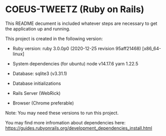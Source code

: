 # COEUS-TWEETZ (Ruby on Rails)

This README decument is included whatever steps are necessary to get the
application up and running.

This project is created in the following version:

* Ruby version:
  ruby 3.0.0p0 (2020-12-25 revision 95aff21468) [x86_64-linux]
  
* System dependencies (for ubuntu)
  node v14.17.6
  yarn 1.22.5

* Database:
  sqlite3 (v3.31.1)
  
* Database initializations

* Rails Server (WebRick)

* Browser (Chrome preferable)

Note: You may need these versions to run this project.

You may find more infromation about dependencies here:
https://guides.rubyonrails.org/development_dependencies_install.html
